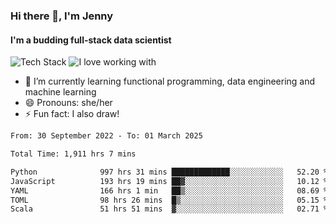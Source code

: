 ### Hi there 👋, I'm Jenny
#### I'm a budding full-stack data scientist

![Tech Stack](https://github-readme-tech-stack.vercel.app/api/cards?title=Tech+Stack&fontFamily=sans-serif&lineCount=2&theme=catppuccin_mocha&line1=python%2Cpython%2C3776AB%3Bscala%2Cscala%2CDC322F%3Bterraform%2Cterraform%2C844FBA%3Bpostgresql%2Cpostgres%2C4169E1%3B&line2=amazonwebservices%2Caws%2Cf5e0dc%3Bgooglecloud%2Cgcp%2C4285F4%3Bdocker%2Cdocker%2C2496ED%3Bpulumi%2Cpulumi%2C8A3391%3B)
![I love working with](https://github-readme-tech-stack.vercel.app/api/cards?title=I+love+working+with&fontFamily=san-serif&lineCount=3&theme=catppuccin_mocha&bg=%231e1e2e&badge=%23181825&border=%236c7086&titleColor=%2394e2d5&line1=fastapi%2Cfastapi%2C009688%3Bpydantic%2Cpydantic%2CE92063%3Brye%2Crye%2Cf5e0dc%3B&line2=apachespark%2Cspark%2CE25A1C%3Bpytorch%2Ctorch%2CEE4C2C%3B&line3=starship%2Cstarship%2CDD0B78%3Blazyvim%2Clazyvim%2C2E7DE9%3Barchlinux%2Carch%2C1793D1%3B)


- 🌱 I’m currently learning functional programming, data engineering and machine learning
- 😄 Pronouns: she/her 
- ⚡ Fun fact: I also draw! 

<!--START_SECTION:waka-->

```txt
From: 30 September 2022 - To: 01 March 2025

Total Time: 1,911 hrs 7 mins

Python              997 hrs 31 mins █████████████░░░░░░░░░░░░   52.20 %
JavaScript          193 hrs 19 mins ██▓░░░░░░░░░░░░░░░░░░░░░░   10.12 %
YAML                166 hrs 1 min   ██▒░░░░░░░░░░░░░░░░░░░░░░   08.69 %
TOML                98 hrs 26 mins  █▒░░░░░░░░░░░░░░░░░░░░░░░   05.15 %
Scala               51 hrs 51 mins  ▓░░░░░░░░░░░░░░░░░░░░░░░░   02.71 %
```

<!--END_SECTION:waka-->
